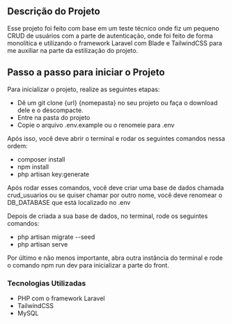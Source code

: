 ## Descrição do Projeto
Esse projeto foi feito com base em um teste técnico onde fiz um pequeno CRUD de usuários com a parte de autenticação, onde foi feito de forma monolítica e utilizando o framework Laravel com Blade e TailwindCSS para me auxiliar na parte da estilização do projeto.

## Passo a passo para iniciar o Projeto

Para inicializar o projeto, realize as seguintes etapas:

- Dê um git clone {url} {nomepasta} no seu projeto ou faça o download dele e o descompacte.
- Entre na pasta do projeto
- Copie o arquivo .env.example ou o renomeie para .env

Após isso, você deve abrir o terminal e rodar os seguintes comandos nessa ordem:
- composer install
- npm install
- php artisan key:generate

Após rodar esses comandos, você deve criar uma base de dados chamada crud_usuarios ou se quiser chamar por outro nome, você deve renomear o DB_DATABASE que está localizado no .env

Depois de criada a sua base de dados, no terminal, rode os seguintes comandos:
- php artisan migrate --seed
- php artisan serve

Por último e não menos importante, abra outra instância do terminal e rode o comando npm run dev para inicializar a parte do front.

### Tecnologias Utilizadas
- PHP com o framework Laravel
- TailwindCSS
- MySQL
